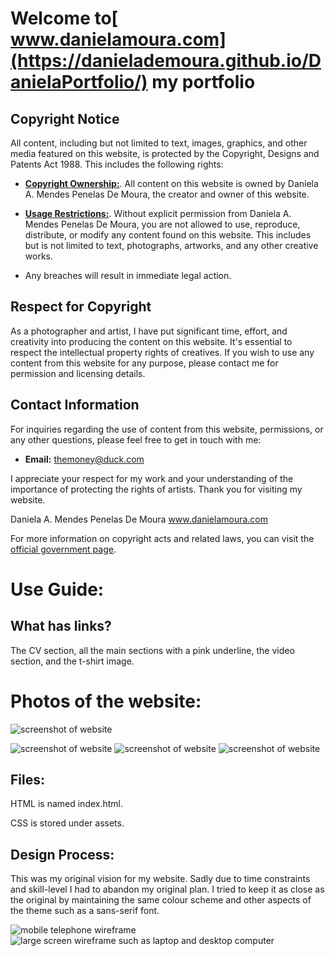 # Welcome to[ www.danielamoura.com](https://danielademoura.github.io/DanielaPortfolio/) my portfolio

## Copyright Notice

All content, including but not limited to text, images, graphics, and other media featured on this website, is protected by the Copyright, Designs and Patents Act 1988. This includes the following rights:

- [**Copyright Ownership:**](https://www.gov.uk/government/publications/copyright-acts-and-related-laws). All content on this website is owned by Daniela A. Mendes Penelas De Moura, the creator and owner of this website.

- [**Usage Restrictions:**](https://www.gov.uk/government/publications/copyright-acts-and-related-laws). Without explicit permission from Daniela A. Mendes Penelas De Moura, you are not allowed to use, reproduce, distribute, or modify any content found on this website. This includes but is not limited to text, photographs, artworks, and any other creative works.

- Any breaches will result in immediate legal action.

## Respect for Copyright

As a photographer and artist, I have put significant time, effort, and creativity into producing the content on this website. It's essential to respect the intellectual property rights of creatives. If you wish to use any content from this website for any purpose, please contact me for permission and licensing details.

## Contact Information

For inquiries regarding the use of content from this website, permissions, or any other questions, please feel free to get in touch with me:

- **Email:** themoney@duck.com

I appreciate your respect for my work and your understanding of the importance of protecting the rights of artists. Thank you for visiting my website.

Daniela A. Mendes Penelas De Moura
www.danielamoura.com

For more information on copyright acts and related laws, you can visit the [official government page](https://www.gov.uk/government/publications/copyright-acts-and-related-laws).

# Use Guide:

## What has links?

The CV section, all the main sections with a pink underline, the video section, and the t-shirt image.

# Photos of the website:

![screenshot of website](readimg5.png)

![screenshot of website](readimg2.png) ![screenshot of website](readimg3.png) ![screenshot of website](readimg4.png)

## Files:

HTML is named index.html.

CSS is stored under assets.

## Design Process:

This was my original vision for my website. Sadly due to time constraints and skill-level I had to abandon my original plan. I tried to keep it as close as the original by maintaining the same colour scheme and other aspects of the theme such as a sans-serif font.

![mobile telephone wireframe](wireframes1.png) ![large screen wireframe such as laptop and desktop computer](wireframes2.png)
